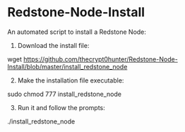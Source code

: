 # Redstone-Node-Install

An automated script to install a Redstone Node:

1. Download the install file:

wget https://github.com/thecrypt0hunter/Redstone-Node-Install/blob/master/install_redstone_node

2. Make the installation file executable:

sudo chmod 777 install_redstone_node

3. Run it and follow the prompts:

./install_redstone_node
